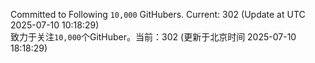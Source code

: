 Committed to Following `10,000` GitHubers. Current: <!-- FOLLOWING_COUNT -->302<!-- FOLLOWING_COUNT --> (Update at UTC <!-- LAST_UPDATED -->2025-07-10 10:18:29<!-- LAST_UPDATED -->)<br>
致力于关注`10,000`个GitHuber。当前：<!-- FOLLOWING_COUNT -->302<!-- FOLLOWING_COUNT --> (更新于北京时间 <!-- LAST_UPDATED_CST -->2025-07-10 18:18:29<!-- LAST_UPDATED_CST -->)
